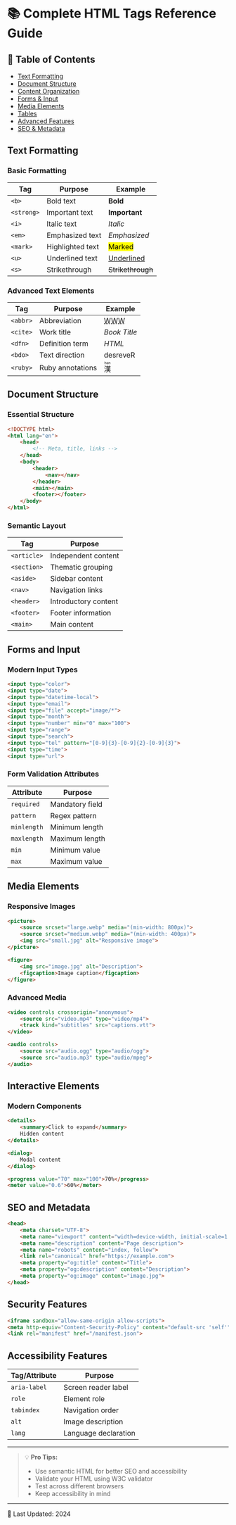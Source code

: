 # 📚 Complete HTML Tags Reference Guide

## 📑 Table of Contents
- [Text Formatting](#text-formatting)
- [Document Structure](#document-structure)
- [Content Organization](#content-organization)
- [Forms & Input](#forms-and-input)
- [Media Elements](#media-elements)
- [Tables](#tables)
- [Advanced Features](#advanced-features)
- [SEO & Metadata](#seo-and-metadata)

## Text Formatting
### Basic Formatting
| Tag | Purpose | Example |
|-----|---------|---------|
| `<b>` | Bold text | <b>Bold</b> |
| `<strong>` | Important text | <strong>Important</strong> |
| `<i>` | Italic text | <i>Italic</i> |
| `<em>` | Emphasized text | <em>Emphasized</em> |
| `<mark>` | Highlighted text | <mark>Marked</mark> |
| `<u>` | Underlined text | <u>Underlined</u> |
| `<s>` | Strikethrough | <s>Strikethrough</s> |

### Advanced Text Elements
| Tag | Purpose | Example |
|-----|---------|---------|
| `<abbr>` | Abbreviation | <abbr title="World Wide Web">WWW</abbr> |
| `<cite>` | Work title | <cite>Book Title</cite> |
| `<dfn>` | Definition term | <dfn>HTML</dfn> |
| `<bdo>` | Text direction | <bdo dir="rtl">Reversed</bdo> |
| `<ruby>` | Ruby annotations | <ruby>漢<rt>han</rt></ruby> |

## Document Structure
### Essential Structure
```html
<!DOCTYPE html>
<html lang="en">
    <head>
        <!-- Meta, title, links -->
    </head>
    <body>
        <header>
            <nav></nav>
        </header>
        <main></main>
        <footer></footer>
    </body>
</html>
```

### Semantic Layout
| Tag | Purpose |
|-----|---------|
| `<article>` | Independent content |
| `<section>` | Thematic grouping |
| `<aside>` | Sidebar content |
| `<nav>` | Navigation links |
| `<header>` | Introductory content |
| `<footer>` | Footer information |
| `<main>` | Main content |

## Forms and Input
### Modern Input Types
```html
<input type="color">
<input type="date">
<input type="datetime-local">
<input type="email">
<input type="file" accept="image/*">
<input type="month">
<input type="number" min="0" max="100">
<input type="range">
<input type="search">
<input type="tel" pattern="[0-9]{3}-[0-9]{2}-[0-9]{3}">
<input type="time">
<input type="url">
```

### Form Validation Attributes
| Attribute | Purpose |
|-----------|---------|
| `required` | Mandatory field |
| `pattern` | Regex pattern |
| `minlength` | Minimum length |
| `maxlength` | Maximum length |
| `min` | Minimum value |
| `max` | Maximum value |

## Media Elements
### Responsive Images
```html
<picture>
    <source srcset="large.webp" media="(min-width: 800px)">
    <source srcset="medium.webp" media="(min-width: 400px)">
    <img src="small.jpg" alt="Responsive image">
</picture>

<figure>
    <img src="image.jpg" alt="Description">
    <figcaption>Image caption</figcaption>
</figure>
```

### Advanced Media
```html
<video controls crossorigin="anonymous">
    <source src="video.mp4" type="video/mp4">
    <track kind="subtitles" src="captions.vtt">
</video>

<audio controls>
    <source src="audio.ogg" type="audio/ogg">
    <source src="audio.mp3" type="audio/mpeg">
</audio>
```

## Interactive Elements
### Modern Components
```html
<details>
    <summary>Click to expand</summary>
    Hidden content
</details>

<dialog>
    Modal content
</dialog>

<progress value="70" max="100">70%</progress>
<meter value="0.6">60%</meter>
```

## SEO and Metadata
```html
<head>
    <meta charset="UTF-8">
    <meta name="viewport" content="width=device-width, initial-scale=1.0">
    <meta name="description" content="Page description">
    <meta name="robots" content="index, follow">
    <link rel="canonical" href="https://example.com">
    <meta property="og:title" content="Title">
    <meta property="og:description" content="Description">
    <meta property="og:image" content="image.jpg">
</head>
```

## Security Features
```html
<iframe sandbox="allow-same-origin allow-scripts">
<meta http-equiv="Content-Security-Policy" content="default-src 'self'">
<link rel="manifest" href="/manifest.json">
```

## Accessibility Features
| Tag/Attribute | Purpose |
|---------------|---------|
| `aria-label` | Screen reader label |
| `role` | Element role |
| `tabindex` | Navigation order |
| `alt` | Image description |
| `lang` | Language declaration |

---
> 💡 **Pro Tips:**
> - Use semantic HTML for better SEO and accessibility
> - Validate your HTML using W3C validator
> - Test across different browsers
> - Keep accessibility in mind

---
📅 Last Updated: 2024